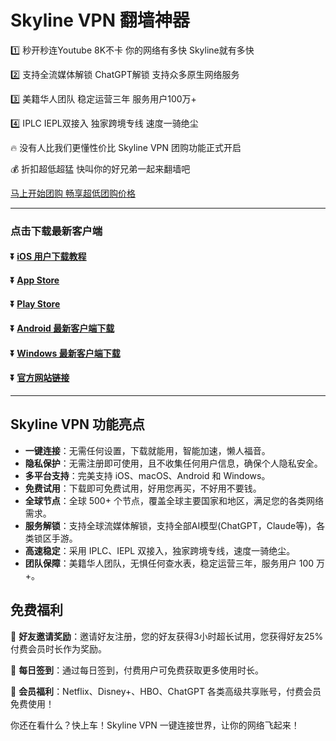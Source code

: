 # Skyline VPN 翻墙神器
1️⃣ 秒开秒连Youtube 8K不卡 你的网络有多快 Skyline就有多快

2️⃣ 支持全流媒体解锁 ChatGPT解锁 支持众多原生网络服务

3️⃣ 美籍华人团队 稳定运营三年 服务用户100万+

4️⃣ IPLC IEPL双接入 独家跨境专线 速度一骑绝尘

🔥 没有人比我们更懂性价比 Skyline VPN 团购功能正式开启

💰 折扣超低超猛 快叫你的好兄弟一起来翻墙吧

[马上开始团购 畅享超低团购价格](https://www.skylinevpn.com/group-buying)

---
### 点击下载最新客户端
#### :arrow_double_down: [iOS 用户下载教程](https://www.skylinevpn.com/apple-help)
#### :arrow_double_down: [App Store](https://apps.apple.com/app/apple-store/id6737793719)
#### :arrow_double_down: [Play Store](https://play.google.com/store/apps/details?id=com.cyberverse.skyline)
#### :arrow_double_down: [Android 最新客户端下载](https://client.ychz360.com/android/skyline-latest.apk)
#### :arrow_double_down: [Windows 最新客户端下载](https://client.ychz360.com/windows/skyline-latest.zip)
#### :arrow_double_down: [官方网站链接](https://www.skylinevpn.com)
---

## Skyline VPN 功能亮点

- **一键连接**：无需任何设置，下载就能用，智能加速，懒人福音。
- **隐私保护**：无需注册即可使用，且不收集任何用户信息，确保个人隐私安全。
- **多平台支持**：完美支持 iOS、macOS、Android 和 Windows。
- **免费试用**：下载即可免费试用，好用您再买，不好用不要钱。
- **全球节点**：全球 500+ 个节点，覆盖全球主要国家和地区，满足您的各类网络需求。
- **服务解锁**：支持全球流媒体解锁，支持全部AI模型(ChatGPT，Claude等)，各类锁区手游。
- **高速稳定**：采用 IPLC、IEPL 双接入，独家跨境专线，速度一骑绝尘。
- **团队保障**：美籍华人团队，无惧任何查水表，稳定运营三年，服务用户 100 万+。

## 免费福利

🎁 **好友邀请奖励**：邀请好友注册，您的好友获得3小时超长试用，您获得好友25%付费会员时长作为奖励。

🎁 **每日签到**：通过每日签到，付费用户可免费获取更多使用时长。

🎁 **会员福利**：Netflix、Disney+、HBO、ChatGPT 各类高级共享账号，付费会员免费使用！


你还在看什么？快上车！Skyline VPN 一键连接世界，让你的网络飞起来！
